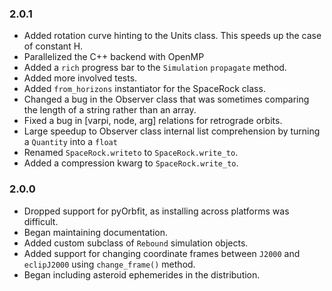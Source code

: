 ### 2.0.1
- Added rotation curve hinting to the Units class. This speeds up the case of constant H.
- Parallelized the C++ backend with OpenMP
- Added a `rich` progress bar to the `Simulation` `propagate` method.
- Added more involved tests.
- Added `from_horizons` instantiator for the SpaceRock class.
- Changed a bug in the Observer class that was sometimes comparing the length of a string rather than an array.
- Fixed a bug in [varpi, node, arg] relations for retrograde orbits.
- Large speedup to Observer class internal list comprehension by turning a `Quantity` into a `float`
- Renamed `SpaceRock.writeto` to `SpaceRock.write_to`.
- Added a compression kwarg to `SpaceRock.write_to`.

### 2.0.0
- Dropped support for pyOrbfit, as installing across platforms was difficult.
- Began maintaining documentation.
- Added custom subclass of `Rebound` simulation objects.
- Added support for changing coordinate frames between `J2000` and `eclipJ2000` using `change_frame()` method.
- Began including asteroid ephemerides in the distribution.